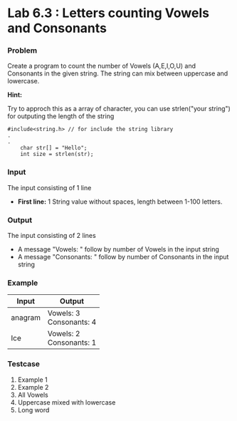 # Lab 6.3 : Letters counting Vowels and Consonants

### Problem

Create a program to count the number of Vowels (A,E,I,O,U) and Consonants in the given string. The string can mix between uppercase and lowercase.

**Hint:**

Try to approch this as a array of character, you can use strlen("your string") for outputing the length of the string

```
#include<string.h> // for include the string library
.
.
	char str[] = "Hello";
	int size = strlen(str);
```

### Input

The input consisting of 1 line

- **First line:** 1 String value without spaces, length between 1-100 letters.

### Output

The input consisting of 2 lines

- A message "Vowels: " follow by number of Vowels in the input string
- A message "Consonants: " follow by number of Consonants in the input string

### Example

| Input   | Output                        |
| ------- | ----------------------------- |
| anagram | Vowels: 3<br /> Consonants: 4 |
| Ice     | Vowels: 2<br />Consonants: 1  |

### Testcase

1. Example 1
2. Example 2
3. All Vowels
4. Uppercase mixed with lowercase
5. Long word
